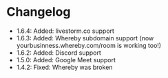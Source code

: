 # Changelog

* 1.6.4: Added: livestorm.co support
* 1.6.3: Added: Whereby subdomain support (now yourbusinness.whereby.com/room is working too!)
* 1.6.2: Added: Discord support
* 1.5.0: Added: Google Meet support
* 1.4.2: Fixed: Whereby was broken 